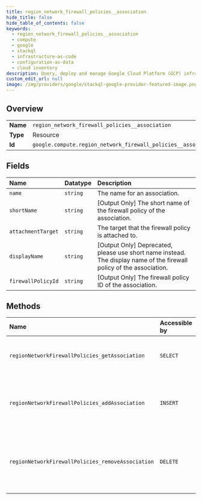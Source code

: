```yaml
---
title: region_network_firewall_policies__association
hide_title: false
hide_table_of_contents: false
keywords:
  - region_network_firewall_policies__association
  - compute
  - google    
  - stackql
  - infrastructure-as-code
  - configuration-as-data
  - cloud inventory
description: Query, deploy and manage Google Cloud Platform (GCP) infrastructure and resources using SQL
custom_edit_url: null
image: /img/providers/google/stackql-google-provider-featured-image.png
---
```

  
    

## Overview
<table><tbody>
<tr><td><b>Name</b></td><td><code>region_network_firewall_policies__association</code></td></tr>
<tr><td><b>Type</b></td><td>Resource</td></tr>
<tr><td><b>Id</b></td><td><code>google.compute.region_network_firewall_policies__association</code></td></tr>
</tbody></table>

## Fields
| Name | Datatype | Description |
|:-----|:---------|:------------|
| `name` | `string` | The name for an association. |
| `shortName` | `string` | [Output Only] The short name of the firewall policy of the association. |
| `attachmentTarget` | `string` | The target that the firewall policy is attached to. |
| `displayName` | `string` | [Output Only] Deprecated, please use short name instead. The display name of the firewall policy of the association. |
| `firewallPolicyId` | `string` | [Output Only] The firewall policy ID of the association. |
## Methods
| Name | Accessible by | Required Params | Description |
|:-----|:--------------|:----------------|:------------|
| `regionNetworkFirewallPolicies_getAssociation` | `SELECT` | `firewallPolicy, project, region` | Gets an association with the specified name. |
| `regionNetworkFirewallPolicies_addAssociation` | `INSERT` | `firewallPolicy, project, region` | Inserts an association for the specified network firewall policy. |
| `regionNetworkFirewallPolicies_removeAssociation` | `DELETE` | `firewallPolicy, project, region` | Removes an association for the specified network firewall policy. |
